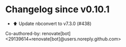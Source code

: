 # Changelog since v0.10.1
- ⬆️ Update nbconvert to v7.3.0 (#438)

Co-authored-by: renovate[bot] <29139614+renovate[bot]@users.noreply.github.com> 
